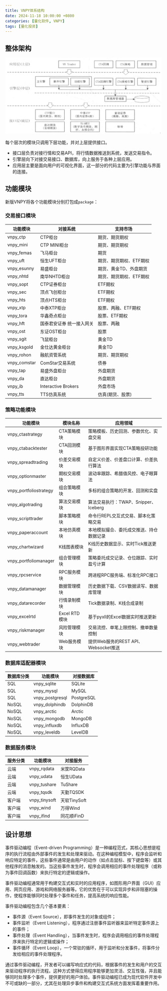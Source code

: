 ```yaml
---
title: VNPY体系结构
date: 2024-11-18 10:00:00 +0800
categories: [量化软件, VNPY]
tags: [量化投资]
---
```


## 整体架构

![](/images/vnpy/system.jpg)

每个层次的模块只调用下层功能，并对上层提供接口。

- 接口层负责对接行情和交易API，将行情数据推送到系统，发送交易指令。
- 引擎层向下对接交易接口、数据库，向上服务于各种上层应用。
- 应用层主要是面向用户的可视化界面，这一部分的代码主要为引擎功能与界面的连接。

## 功能模块

新版VNPY将各个功能模块分别打包成`package`：

### 交易接口模块

| 功能模块     | 对接系统               | 支持市场                   |
| ------------ | ---------------------- | -------------------------- |
| vnpy_ctp     | CTP柜台                | 期货、期货期权             |
| vnpy_mini    | CTP MINI柜台           | 期货、期货期权             |
| vnpy_femas   | 飞马柜台               | 期货                       |
| vnpy_uft     | 恒生UFT柜台            | 期货、期货期权、ETF期权    |
| vnpy_esunny  | 易盛柜台               | 期货、黄金TD、外盘期货     |
| vnpy_nhtd    | 南华NHTD柜台           | 期货、期货期权、ETF期权    |
| vnpy_sopt    | CTP证券柜台            | ETF期权                    |
| vnpy_sec     | 顶点飞创柜台           | ETF期权                    |
| vnpy_hts     | 顶点HTS柜台            | ETF期权                    |
| vnpy_xtp     | 中泰XTP柜台            | 股票、两融、ETF期权        |
| vnpy_tora    | 华鑫奇点柜台           | 股票、ETF期权              |
| vnpy_hft     | 国泰君安证券 统一接入网关 | 股票、两融                 |
| vnpy_ost     | 东证OST柜台            | 股票                       |
| vnpy_sgit    | 飞鼠柜台               | 黄金TD                     |
| vnpy_ksgold  | 金仕达黄金柜台         | 黄金TD                     |
| vnpy_rohon   | 融航资管系统           | 期货、期货期权             |
| vnpy_comstar | ComStar交易系统        | 债券                       |
| vnpy_tap     | 易盛外盘柜台           | 外盘期货                   |
| vnpy_da      | 直达柜台               | 外盘期货                   |
| vnpy_ib      | Interactive Brokers    | 外盘市场                   |
| vnpy_tts     | TTS仿真系统            | 仿真(期货、股票)           |

### 策略功能模块

| 功能模块             | 模块名称             | 应用领域                                       |
|----------------------|----------------------|------------------------------------------------|
| vnpy_ctastrategy      | CTA策略模块          | 策略模板、历史回测、参数优化、实盘交易         |
| vnpy_ctabacktester    | CTA回测模块          | 基于图形界面实现CTA策略投研功能               |
| vnpy_spreadtrading   | 价差交易模块         | 自定义价差、价差盘口计算、价差执行算法         |
| vnpy_optionmaster     | 期权交易模块         | 波动率跟踪、希腊值风控、电子眼算法             |
| vnpy_portfoliostrategy| 组合策略模块         | 多标的组合策略的开发、回测和实盘               |
| vnpy_algotrading      | 算法交易模块         | 算法交易执行：TWAP、Snipper、Iceberg           |
| vnpy_scripttrader     | 脚本策略模块         | 命令行REPL交互式交易、脚本化策略交易           |
| vnpy_paperaccount     | 本地仿真模块         | 本地模拟撮合、委托成交推送、持仓数据记录       |
| vnpy_chartwizard      | K线图表模块          | K线历史数据显示、实时Tick推送更新              |
| vnpy_portfoliomanager | 组合管理模块         | 策略委托成交记录、仓位跟踪、实时盈亏计算       |
| vnpy_rpcservice       | RPC服务模块          | 跨进程RPC服务端、标准化RPC接口                 |
| vnpy_datamanager      | 数据管理模块         | 历史数据下载、CSV数据读写、数据库管理          |
| vnpy_datarecorder     | 行情录制模块         | Tick数据录制、K线合成录制                     |
| vnpy_excelrtd         | Excel RTD模块        | 基于pyxll的Excel数据实时推送更新              |
| vnpy_riskmanager      | 风险管理模块         | 交易流控、单笔上限控制、撤单数量控制           |
| vnpy_webtrader        | Web服务模块          | 提供Web服务的REST API、Websocket推送           |

### 数据库适配器模块

| 数据库分类 | 功能模块       | 对接数据库   |
|------------|----------------|--------------|
| SQL        | vnpy_sqlite    | SQLite       |
| SQL        | vnpy_mysql     | MySQL        |
| SQL        | vnpy_postgresql| PostgreSQL   |
| NoSQL      | vnpy_dolphindb | DolphinDB    |
| NoSQL      | vnpy_arctic    | Arctic       |
| NoSQL      | vnpy_mongodb   | MongoDB      |
| NoSQL      | vnpy_influxdb  | InfluxDB     |
| NoSQL      | vnpy_leveldb   | LevelDB      |

### 数据服务模块

| 服务分类 | 功能模块       | 对接服务     |
|----------|----------------|--------------|
| 云端     | vnpy_rqdata    | 米筐RQData   |
| 云端     | vnpy_udata     | 恒生UData    |
| 云端     | vnpy_tushare   | TuShare      |
| 云端     | vnpy_tqsdk     | 天勤TQSDK    |
| 客户端   | vnpy_tinysoft  | 天软TinySoft |
| 客户端   | vnpy_wind      | 万得Wind     |
| 客户端   | vnpy_ifind     | 同花顺iFinD  |

## 设计思想

事件驱动编程（Event-driven Programming）是一种编程范式，其核心思想是程序的执行流程由外部事件的发生和处理来驱动。在这种编程模型中，程序会监听和响应特定的事件，这些事件通常是由用户的动作（如点击鼠标、按下键盘等）或其他程序的消息触发的。当这些事件发生时，程序会调用相应的事件处理程序（或称为事件回调函数）来执行特定的逻辑或操作。

事件驱动编程通常用于构建交互式和实时的应用程序，如图形用户界面（GUI）应用、网页应用、游戏和网络服务器等。它的优势在于可以实现异步和非阻塞的操作，使程序能够同时处理多个事件和任务，提高系统的响应性能。

事件驱动编程包含几个基本要素：
- 事件源（Event Source），即事件发生的对象或组件；
- 事件监听（Event Listening），程序通过注册事件监听器来监听特定事件源上的事件；
- 事件处理（Event Handling），当事件发生时，程序会调用相应的事件处理程序来执行特定的逻辑或操作；
- 事件循环（Event Loop），一个常驻的循环，用于监听和分发事件，将事件分发给相应的事件处理程序。

通过事件驱动编程，开发者可以编写响应式的代码，根据事件的发生和用户的交互来驱动程序的执行流程。这种方式使得应用程序能够更加灵活、交互性强，并且能够同时处理多个事件，提供更好的用户体验。事件驱动编程已成为现代软件开发中不可或缺的一部分，尤其在处理异步事件和构建交互式系统方面发挥着重要作用。
